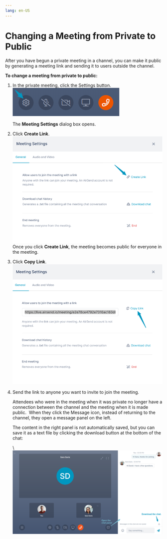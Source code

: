 ```yaml
---
lang: en-US
---
```


# Changing a Meeting from Private to Public

After you have begun a private meeting in a channel, you can make it public by generating a meeting link and sending it to users outside the channel.

**To change a meeting from private to public:**

1.  In the private meeting, click the Settings button.  
    ![](../assets/meetings/changing-a-meeting-from-private-to-public/as-settings-iconx.png)  
      
    The **Meeting Settings** dialog box opens.
2.  Click **Create Link**.  
    ![](../assets/meetings/changing-a-meeting-from-private-to-public/as-create-link-public.png)  
    Once you click **Create Link**, the meeting becomes public for everyone in the meeting.  
      
    
3.  Click **Copy Link**.  
    ![](../assets/meetings/changing-a-meeting-from-private-to-public/as-meeting-copy-link.png)  
      
    
4.  Send the link to anyone you want to invite to join the meeting.
    
    Attendees who were in the meeting when it was private no longer have a connection between the channel and the meeting when it is made public.  When they click the Message icon, instead of returning to the channel, they open a message panel on the left.  
      
    The content in the right panel is not automatically saved, but you can save it as a text file by clicking the download button at the bottom of the chat:  
    
    \\![](../assets/meetings/changing-a-meeting-from-private-to-public/as-public-messages-2.png)
